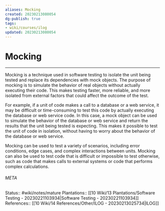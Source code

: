 ```yaml
---
aliases: Mocking
created: 20230213080054
dg-publish: true
tags:
- wiki/courses/ilog
updated: 20230213080054
---
```

# Mocking
---
Mocking is a technique used in software testing to isolate the unit being tested and replace its dependencies with mock objects. The purpose of mocking is to simulate the behavior of real objects without actually executing their code. This makes testing faster, more reliable, and more isolated from external factors that could affect the outcome of the test.

For example, if a unit of code makes a call to a database or a web service, it may be difficult or time-consuming to test this code by actually executing the database or web service code. In this case, a mock object can be used to simulate the behavior of the database or web service and return the results that the unit being tested is expecting. This makes it possible to test the unit of code in isolation, without having to worry about the behavior of the database or web service.

Mocking can be used to test a variety of scenarios, including error conditions, edge cases, and complex interactions between units. Mocking can also be used to test code that is difficult or impossible to test otherwise, such as code that makes calls to external systems or code that performs complex calculations.



###### META
Status:: #wiki/notes/mature
Plantations:: [[10 Wiki/13 Plantations/Software Testing - 20230221103934\|Software Testing - 20230221103934]]
References:: [[10 Wiki/14 References/Other/ILOG - 20230213025734\|ILOG]]
